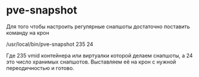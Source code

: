 # pve-snapshot
Для того чтобы настроить регулярные снапшоты достаточно поставить команду на крон

/usr/local/bin/pve-snapshot 235 24

Где 235 vmid контейнера или виртуалки которой делаем снапшоты, а 24 это число хранимых снапшотов. Выставляем её на крон с нужной переодичностью и готово.
